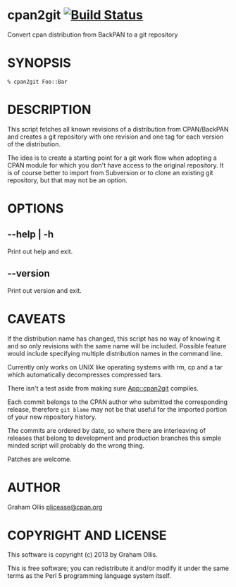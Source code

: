 # cpan2git [![Build Status](https://secure.travis-ci.org/plicease/App-cpan2git.png)](http://travis-ci.org/plicease/App-cpan2git)

Convert cpan distribution from BackPAN to a git repository

# SYNOPSIS

    % cpan2git Foo::Bar

# DESCRIPTION

This script fetches all known revisions of a distribution from CPAN/BackPAN
and creates a git repository with one revision and one tag for each version
of the distribution.

The idea is to create a starting point for a git work flow when adopting a
CPAN module for which you don't have access to the original repository.
It is of course better to import from Subversion or to clone an existing
git repository, but that may not be an option.

# OPTIONS

## \--help | -h

Print out help and exit.

## \--version

Print out version and exit.

# CAVEATS

If the distribution name has changed, this script has no way of knowing it
and so only revisions with the same name will be included.  Possible 
feature would include specifying multiple distribution names in the command
line.

Currently only works on UNIX like operating systems with rm, cp and a tar which
automatically decompresses compressed tars.

There isn't a test aside from making sure [App::cpan2git](http://search.cpan.org/perldoc?App::cpan2git) compiles.

Each commit belongs to the CPAN author who submitted the corresponding release,
therefore `git blame` may not be that useful for the imported portion of
your new repository history.

The commits are ordered by date, so where there are interleaving of releases
that belong to development and production branches this simple minded script
will probably do the wrong thing.

Patches are welcome.

# AUTHOR

Graham Ollis <plicease@cpan.org>

# COPYRIGHT AND LICENSE

This software is copyright (c) 2013 by Graham Ollis.

This is free software; you can redistribute it and/or modify it under
the same terms as the Perl 5 programming language system itself.

